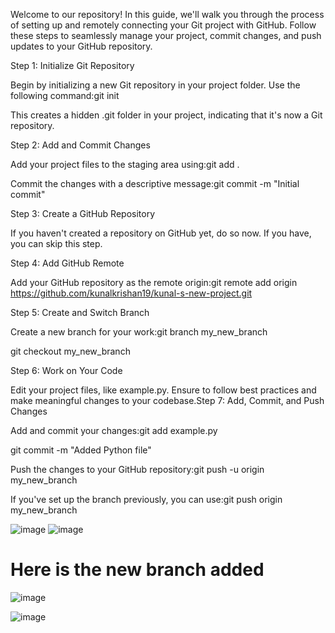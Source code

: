 Welcome to our repository! In this guide, we'll walk you through the process of setting up and remotely connecting your Git project with GitHub. Follow these steps to seamlessly manage your project, commit changes, and push updates to your GitHub repository.

Step 1: Initialize Git Repository

Begin by initializing a new Git repository in your project folder. Use the following command:git init

This creates a hidden .git folder in your project, indicating that it's now a Git repository.

Step 2: Add and Commit Changes

Add your project files to the staging area using:git add .

Commit the changes with a descriptive message:git commit -m "Initial commit"

Step 3: Create a GitHub Repository

If you haven't created a repository on GitHub yet, do so now. If you have, you can skip this step.

Step 4: Add GitHub Remote

Add your GitHub repository as the remote origin:git remote add origin https://github.com/kunalkrishan19/kunal-s-new-project.git

Step 5: Create and Switch Branch

Create a new branch for your work:git branch my_new_branch

git checkout my_new_branch

Step 6: Work on Your Code

Edit your project files, like example.py. Ensure to follow best practices and make meaningful changes to your codebase.Step 7: Add, Commit, and Push Changes

Add and commit your changes:git add example.py

git commit -m "Added Python file"

Push the changes to your GitHub repository:git push -u origin my_new_branch

If you've set up the branch previously, you can use:git push origin my_new_branch








![image](https://github.com/kunalkrishan19/kunal-s-new-project/assets/145516112/f69b91f6-3154-47b0-baa0-cecb8df67e52)
![image](https://github.com/kunalkrishan19/kunal-s-new-project/assets/145516112/4da74dd6-5a50-4d39-9fca-ae2155a87e01)


# Here is the new branch added 
![image](https://github.com/kunalkrishan19/kunal-s-new-project/assets/145516112/06bb1fd2-a8bf-4e98-8f3e-2a6b33ef4b4d)

![image](https://github.com/kunalkrishan19/kunal-s-new-project/assets/145516112/93bb13b6-975a-4773-8a7d-a4cf9126b311)






